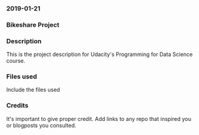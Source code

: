 ### 2019-01-21


### Bikeshare Project


### Description
This is the project description for Udacity's Programming for Data Science course.

### Files used
Include the files used

### Credits
It's important to give proper credit. Add links to any repo that inspired you or blogposts you consulted.

